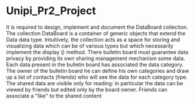 # Unipi_Pr2_Project

It is required to design, implement and document the DataBoard <E extends Data> collection. The collection DataBoard <E extends Data> is a container of generic objects that extend the Data data type. Intuitively, the collection acts as a space for storing and visualizing data which can be of various types but which necessarily implement the display () method. There bulletin board must guarantee data privacy by providing its own sharing management mechanism some data. Each data present in the bulletin board has associated the data category. The owner of the bulletin board he can define his own categories and draw up a list of contacts (friends) who will see the data for each category type. The shared data are visible only for reading: in particular the data can be viewed by friends but edited only by the board owner.
Friends can associate a "like" to the shared content

